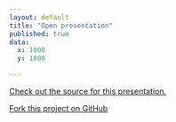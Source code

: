 ```yaml
---
layout: default
title: "Open presentation"
published: true
data:
  x: 1000
  y: 1000

---
```


[Check out the source for this presentation.](https://github.com/yongjhih/office-tools-slide/tree/gh-pages)

[Fork this project on GitHub](https://github.com/bmcmurray/hekyll)
